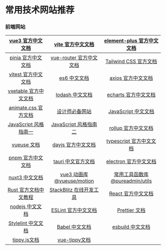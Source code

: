 # 常用技术网站推荐

### 前端网站

|          [vue3 官方中文文档](https://cn.vuejs.org/)          |         [vite 官方中文文档](https://cn.vitejs.dev/)          | [element-plus 官方中文文档](https://element-plus.org/zh-CN/) |
| :----------------------------------------------------------: | :----------------------------------------------------------: | :----------------------------------------------------------: |
| [pinia 官方中文文档](https://pinia.vuejs.org/zh/index.html)  |   [vue-router 官方中文文档](https://router.vuejs.org/zh/)    | [Tailwind CSS 官方文档](https://tailwindcss.com/docs/installation) |
|        [vitest 官方中文文档](https://cn.vitest.dev/)         |    [es6 中文文档](https://es6.ruanyifeng.com/#docs/proxy)    |       [axios 官方中文文档](https://axios-http.com/zh/)       |
| [vxetable 官方中文文档](https://vxetable.cn/#/table/start/install) |         [lodash 中文文档](https://www.lodashjs.com/)         | [echarts 官方中文文档](https://echarts.apache.org/zh/index.html) |
|        [animate.css 官方文档](https://animate.style/)        |         [设计师必备网站](https://www.meigong8.com/)          | [JavaScript 中文文档](https://developer.mozilla.org/zh-CN/docs/Web/JavaScript) |
| [JavaScript 风格指南一](https://github.com/airbnb/javascript) | [JavaScript 风格指南二](https://github.com/airbnb/javascript) |       [rollup 官方中文文档](https://cn.rollupjs.org/)        |
|              [vueuse 文档](https://vueuse.org/)              |     [dayjs 官方中文文档](https://dayjs.gitee.io/zh-CN/)      | [typescript 官方中文文档](https://www.tslang.cn/docs/home.html) |
|           [pnpm 官方中文文档](https://pnpm.io/zh/)           |         [tauri 中文官方文档](https://tauri.app/zh/)          | [electron 官方中文文档](https://www.electronjs.org/zh/docs/latest) |
|            [nuxt3 中文文档](https://nuxt.com.cn/)            |   [vue3 动画库 @vueuse/motion](https://motion.vueuse.org/)   | [常用工具函数库 @pureadmin/utils](https://pure-admin-utils.netlify.app/) |
|        [Rust 官方文档中文教程](https://rustwiki.org/)        |      [StackBlitz 在线开发工具](https://stackblitz.com/)      |      [React 官方中文文档](https://react.docschina.org/)      |
|            [nodejs 中文文档](https://nodejs.cn/)             |      [ESLint 官方中文文档](https://zh-hans.eslint.org/)      |        [Prettier 文档](https://prettier.io/docs/en/)         |
|      [Stylelint 中文文档](https://stylelint.nodejs.cn/)      |     [Babel 中文文档](https://babel.docschina.org/docs/)      |       [esbuild 中文文档](https://esbuild.bootcss.com/)       |
|      [tippy.js文档](https://atomiks.github.io/tippyjs/)      | [vue-tippy文档](https://vue-tippy.netlify.app/installation)  |                                                              |

